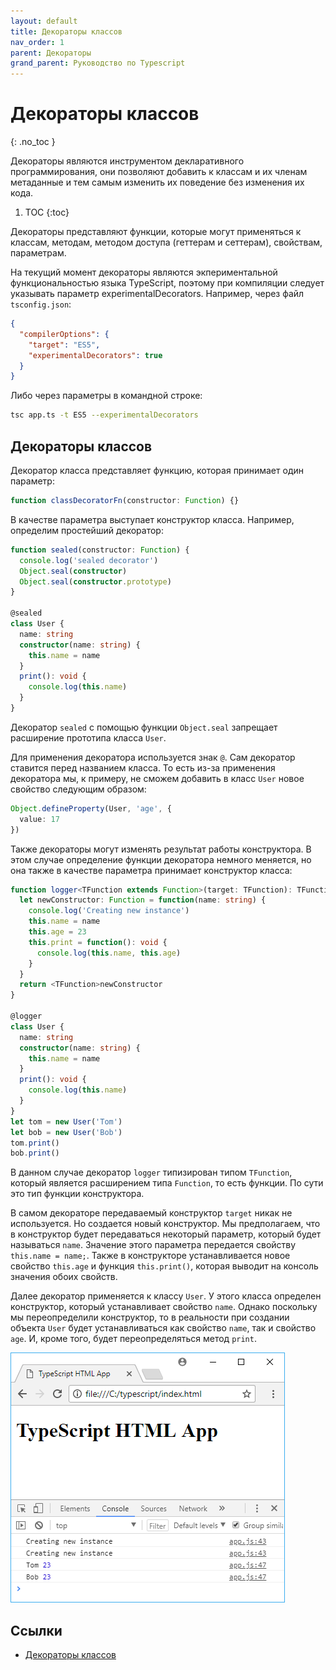 ```yaml
---
layout: default
title: Декораторы классов
nav_order: 1
parent: Декораторы
grand_parent: Руководство по Typescript
---
```


<!-- prettier-ignore-start -->
# Декораторы классов
{: .no_toc }
<!-- prettier-ignore-end -->

Декораторы являются инструментом декларативного программирования, они позволяют добавить к классам и их членам метаданные и тем самым изменить их поведение без изменения их кода.

<!-- prettier-ignore -->
1. TOC
{:toc}

Декораторы представляют функции, которые могут применяться к классам, методам, методом доступа (геттерам и сеттерам), свойствам, параметрам.

На текущий момент декораторы являются экпериментальной функциональностью языка TypeScript, поэтому при компиляции следует указывать параметр experimentalDecorators. Например, через файл `tsconfig.json`:

```json
{
  "compilerOptions": {
    "target": "ES5",
    "experimentalDecorators": true
  }
}
```

Либо через параметры в командной строке:

```bash
tsc app.ts -t ES5 --experimentalDecorators
```

## Декораторы классов

Декоратор класса представляет функцию, которая принимает один параметр:

```typescript
function classDecoratorFn(constructor: Function) {}
```

В качестве параметра выступает конструктор класса. Например, определим простейший декоратор:

```typescript
function sealed(constructor: Function) {
  console.log('sealed decorator')
  Object.seal(constructor)
  Object.seal(constructor.prototype)
}

@sealed
class User {
  name: string
  constructor(name: string) {
    this.name = name
  }
  print(): void {
    console.log(this.name)
  }
}
```

Декоратор `sealed` с помощью функции `Object.seal` запрещает расширение прототипа класса `User`.

Для применения декоратора используется знак `@`. Сам декоратор ставится перед названием класса. То есть из-за применения декоратора мы, к примеру, не сможем добавить в класс `User` новое свойство следующим образом:

```typescript
Object.defineProperty(User, 'age', {
  value: 17
})
```

Также декораторы могут изменять результат работы конструктора. В этом случае определение функции декоратора немного меняется, но она также в качестве параметра принимает конструктор класса:

```typescript
function logger<TFunction extends Function>(target: TFunction): TFunction {
  let newConstructor: Function = function(name: string) {
    console.log('Creating new instance')
    this.name = name
    this.age = 23
    this.print = function(): void {
      console.log(this.name, this.age)
    }
  }
  return <TFunction>newConstructor
}

@logger
class User {
  name: string
  constructor(name: string) {
    this.name = name
  }
  print(): void {
    console.log(this.name)
  }
}
let tom = new User('Tom')
let bob = new User('Bob')
tom.print()
bob.print()
```

В данном случае декоратор `logger` типизирован типом `TFunction`, который является расширением типа `Function`, то есть функции. По сути это тип функции конструктора.

В самом декораторе передаваемый конструктор `target` никак не используется. Но создается новый конструктор. Мы предполагаем, что в конструктор будет передаваться некоторый параметр, который будет называться `name`. Значение этого параметра передается свойству `this.name = name;`. Также в конструкторе устанавливается новое свойство `this.age` и функция `this.print()`, которая выводит на консоль значения обоих свойств.

Далее декоратор применяется к классу `User`. У этого класса определен конструктор, который устанавливает свойство `name`. Однако поскольку мы переопределили конструктор, то в реальности при создании объекта `User` будет устанавливаться как свойство `name`, так и свойство `age`. И, кроме того, будет переопределяться метод `print`.

![Декораторы классов](decor-classes-1.png)

## Ссылки

- [Декораторы классов](https://metanit.com/web/typescript/6.1.php)
